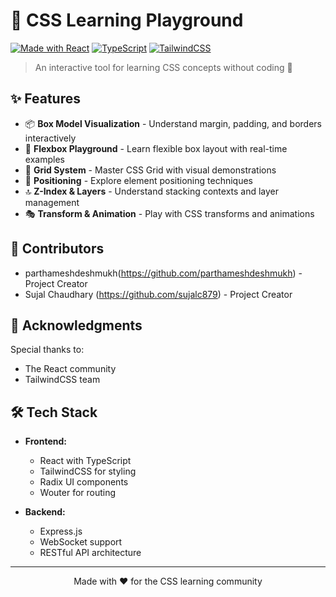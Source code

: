 # 🎨 CSS Learning Playground

[![Made with React](https://img.shields.io/badge/Made%20with-React-61DAFB?style=flat-square&logo=react)](https://reactjs.org/)
[![TypeScript](https://img.shields.io/badge/TypeScript-Ready-blue?style=flat-square&logo=typescript)](https://www.typescriptlang.org/)
[![TailwindCSS](https://img.shields.io/badge/TailwindCSS-Styled-38B2AC?style=flat-square&logo=tailwind-css)](https://tailwindcss.com/)

> An interactive tool for learning CSS concepts without coding 🚀

## ✨ Features

- 📦 **Box Model Visualization** - Understand margin, padding, and borders interactively
- 🔄 **Flexbox Playground** - Learn flexible box layout with real-time examples
- 🎯 **Grid System** - Master CSS Grid with visual demonstrations
- 📍 **Positioning** - Explore element positioning techniques
- 🔝 **Z-Index & Layers** - Understand stacking contexts and layer management
- 🎭 **Transform & Animation** - Play with CSS transforms and animations

## 👥 Contributors
- parthameshdeshmukh(https://github.com/parthameshdeshmukh) - Project Creator
- Sujal Chaudhary   (https://github.com/sujalc879) - Project Creator


## 🙌 Acknowledgments

Special thanks to:
- The React community
- TailwindCSS team

## 🛠️ Tech Stack

- **Frontend:**
  - React with TypeScript
  - TailwindCSS for styling
  - Radix UI components
  - Wouter for routing

- **Backend:**
  - Express.js
  - WebSocket support
  - RESTful API architecture



---
<div align="center">
Made with ❤️ for the CSS learning community
</div>
